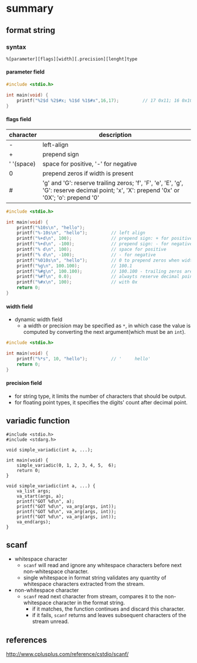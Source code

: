 # summary

## format string
### syntax
```
%[parameter][flags][width][.precision][lenght]type
```
#### parameter field
```c
#include <stdio.h>

int main(void) {
    printf("%2$d %2$#x; %1$d %1$#x",16,17);         // 17 0x11; 16 0x10
}
```

#### flags field
|character|description|
|-|-|
|-|left-align|
|+|prepend sign|
|' '(space)|space for positive, '-' for negative|
|0|prepend zeros if width is present|
|#|'g' and 'G': reserve trailing zeros; 'f', 'F', 'e', 'E', 'g', 'G': reserve decimal point; 'x', 'X': prepend '0x' or '0X'; 'o': prepend '0'|

```c
#include <stdio.h>

int main(void) {
	printf("%10s\n", "hello");
	printf("%-10s\n", "hello");			// left align
	printf("%+d\n", 100);				// prepend sign: + for positive
	printf("%+d\n", -100);				// prepend sign: - for negative
	printf("% d\n", 100);				// space for positive
	printf("% d\n", -100);				// - for negative
	printf("%010s\n", "hello");			// 0 to prepend zeros when width is specified
	printf("%g\n", 100.100);			// 100.1
	printf("%#g\n", 100.100);			// 100.100 - trailing zeros are reserved
	printf("%#f\n", 0.0);				// alwayts reserve decimal point
	printf("%#x\n", 100);				// with 0x
	return 0;
}
```

#### width field
* dynamic width field
	* a width or precision may be specified as `*`, in which case the value is computed by converting the next argument(which must be an `int`).
```c
#include <stdio.h>

int main(void) {
	printf("%*s", 10, "hello");         // '     hello'
	return 0;
}
```

#### precision field
* for string type, it limits the number of characters that should be output.
* for floating point types, it specifies the digits' count after decimal point.

## variadic function
```
#include <stdio.h>
#include <stdarg.h>

void simple_variadic(int a, ...);

int main(void) {
	simple_variadic(0, 1, 2, 3, 4, 5,  6);
	return 0;
}

void simple_variadic(int a, ...) {
	va_list args;						
	va_start(args, a);
	printf("GOT %d\n", a);
	printf("GOT %d\n", va_arg(args, int));
	printf("GOT %d\n", va_arg(args, int));
	printf("GOT %d\n", va_arg(args, int));
	va_end(args);
}
```

## scanf
* whitespace character
	* `scanf` will read and ignore any whitespace characters before next non-whitespace character.
	* single whitespace in format string validates any quantity of whitespace characters extracted from the stream.
* non-whitespace character
	* `scanf` read next character from stream, compares it to the non-whitespace character in the format string.
		* if it matches, the function continues and discard this character.
		* if it fails, `scanf` returns and leaves subsequent characters of the stream unread.
## references
http://www.cplusplus.com/reference/cstdio/scanf/
